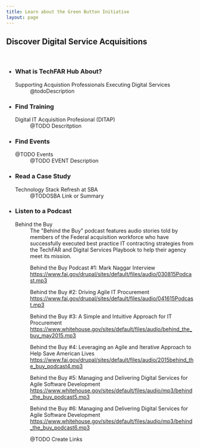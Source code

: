 ```yaml
---
title: Learn about the Green Button Initiative
layout: page
---
```

<section class="home home-about" id="#home-about">
  <div class="section-container">
    <div class="section-content">
      <h2 style="text-align:left;">Discover Digital Service Acquisitions</h2>
      <br />
	<ul class="gb-list">
	  <li>
	  <div class="icon">
	    <i class="fa fa-question"></i>
	  </div>
	  <h3>What is TechFAR Hub About?</h3>
	  <dl>
	    <dt>Supporting Acquistion Professionals Executing Digital Services</dt>
	    <dd>@todoDescription
	    </dd>
	    <dt></dt>
	    <dd>
	  </dl>
	  </li>
	  <li>
	  <div class="icon">
	    <i class="fa fa-tachometer"></i>
	  </div>
	  <h3>Find Training</h3>
	  <dl>
	    <dt>Digital IT Acquisition Profesional (DITAP)</dt>
	    <dd>@TODO Descritption</dd>
	    </dl>
	  </li>
	  <li>
	  <div class="icon">
	    <i class="fa fa-bolt"></i>
	  </div>
	  <h3>Find Events</h3>
	  <dl>
	    <dt>@TODO Events</dt>
	    <dd>@TODO EVENT Description 
	    </dd>
	   </dl>
	  </li>
	  <li>
	  <div class="icon">
	    <i class="fa fa-download"></i>
	  </div>
	  <h3>Read a Case Study</h3>
	  <dl>
	    <dt>Technology Stack Refresh at SBA</dt>
	    <dd>@TODOSBA Link or Summary</dd>
	    </dl>
	  </li>
	  <li>
	  <div class="icon">
	    <i class="fa fa-exchange"></i>
	  </div>
	  <h3>Listen to a Podcast</h3>
	  <dl>
	    <dt>Behind the Buy</dt>
	    <dd>The "Behind the Buy" podcast features audio stories told by members of the Federal acquisition workforce who have successfully executed best practice IT contracting strategies from the TechFAR and Digital Services Playbook to help their agency meet its mission.

Behind the Buy Podcast #1: Mark Naggar Interview
https://www.fai.gov/drupal/sites/default/files/audio/030815Podcast.mp3

Behind the Buy #2: Driving Agile IT Procurement
 https://www.fai.gov/drupal/sites/default/files/audio/041615Podcast.mp3

Behind the Buy #3: A Simple and Intuitive Approach for IT Procurement
https://www.whitehouse.gov/sites/default/files/audio/behind_the_buy_may2015.mp3

Behind the Buy #4: Leveraging an Agile and Iterative Approach to Help Save American Lives
https://www.fai.gov/drupal/sites/default/files/audio/2015behind_the_buy_podcast4.mp3

Behind the Buy #5: Managing and Delivering Digital Services for Agile Software Development
https://www.whitehouse.gov/sites/default/files/audio/mp3/behind_the_buy_podcast5.mp3

Behind the Buy #6: Managing and Delivering Digital Services for Agile Software Development
https://www.whitehouse.gov/sites/default/files/audio/mp3/behind_the_buy_podcast6.mp3

@TODO Create Links
	    </dd>
	  </dl>
	</li>
      </ul>
    </div>
  </div>
</section>
